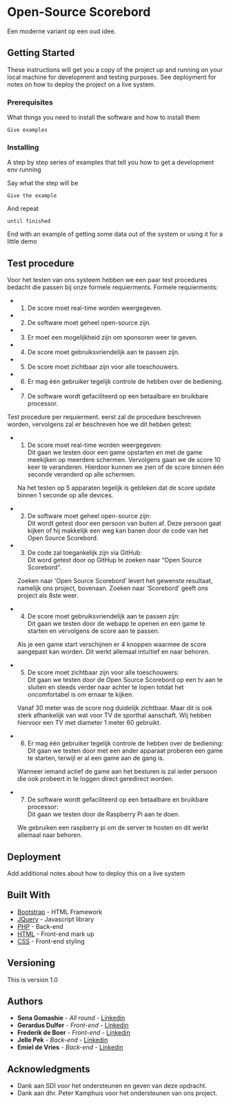 # Open-Source Scorebord
Een moderne variant op een oud idee.


## Getting Started

These instructions will get you a copy of the project up and running on your local machine for development and testing purposes. See deployment for notes on how to deploy the project on a live system.

### Prerequisites

What things you need to install the software and how to install them

```
Give examples
```

### Installing

A step by step series of examples that tell you how to get a development env running

Say what the step will be

```
Give the example
```

And repeat

```
until finished
```

End with an example of getting some data out of the system or using it for a little demo

## Test procedure

Voor het testen van ons systeem hebben we een paar test procedures bedacht die passen bij onze formele requierments.
Formele requierments:
* 1. De score moet real-time worden weergegeven.
* 2. De software moet geheel open-source zijn.
* 3. Er moet een mogelijkheid zijn om sponsoren weer te geven.
* 4. De score moet gebruiksvriendelijk aan te passen zijn.
* 5. De score moet zichtbaar zijn voor alle toeschouwers.
* 6. Er mag één gebruiker tegelijk controle de hebben over de bediening.
* 7. De software wordt gefaciliteerd op een betaalbare en bruikbare processor.

Test procedure per requierment.
eerst zal de procedure beschreven worden, vervolgens zal er beschreven hoe we dit hebben getest:
* 1. De score moet real-time worden weergegeven:  
    Dit gaan we testen door een game opstarten en met de game meekijken op meerdere schermen. Vervolgens gaan we de score 10 keer te veranderen. Hierdoor kunnen we zien of de score binnen één seconde veranderd op alle schermen.  

    Na het testen op 5 apparaten tegelijk is gebleken dat de score update binnen 1 seconde op alle devices.

* 2. De software moet geheel open-source zijn:  
    Dit wordt getest door een persoon van buiten af. Deze persoon gaat kijken of hij makkelijk een weg kan banen door de code van het Open Source Scorebord.  


* 3. De code zal toegankelijk zijn via GitHub:  
    Dit word getest door op GitHup te zoeken naar “Open Source Scorebord”.  

    Zoeken naar ‘Open Source Scorebord’ levert het gewenste resultaat, namelijk ons project, bovenaan. Zoeken naar ‘Scorebord’ geeft ons project als 8ste weer.

* 4. De score moet gebruiksvriendelijk aan te passen zijn:  
    Dit gaan we testen door de webapp te openen en een game te starten en vervolgens de score aan te passen.  

    Als je een game start verschijnen er 4 knoppen waarmee de score aangepast kan worden. Dit werkt allemaal intuïtief en naar behoren.

* 5. De score moet zichtbaar zijn voor alle toeschouwers:  
    Dit gaan we testen door de Open Source Scorebord op een tv aan te sluiten en steeds verder naar achter te lopen totdat het oncomfortabel is om ernaar te kijken.  

    Vanaf 30 meter was de score nog duidelijk zichtbaar. Maar dit is ook sterk afhankelijk van wat voor TV de sporthal aanschaft. Wij hebben hiervoor een TV met diameter 1 meter 60 gebruikt.

* 6. Er mag één gebruiker tegelijk controle de hebben over de bediening:  
    Dit gaan we testen door met een ander apparaat proberen een game te starten, terwijl er al een game aan de gang is.  

    Wanneer iemand actief de game aan het besturen is zal ieder persoon die ook probeert in te loggen direct geredirect worden.

* 7. De software wordt gefaciliteerd op een betaalbare en bruikbare processor:  
    Dit gaan we testen door de Raspberry Pi aan te doen.  

    We gebruiken een raspberry pi om de server te hosten en dit werkt allemaal naar behoren.

## Deployment

Add additional notes about how to deploy this on a live system

## Built With

* [Bootstrap](https://getbootstrap.com/docs/4.1/getting-started/introduction/) - HTML Framework
* [JQuery](https://jquery.com/) - Javascript library
* [PHP](http://php.net/manual/en/migration70.new-features.php) - Back-end
* [HTML](https://www.w3schools.com/Html/) - Front-end mark up
* [CSS](https://www.w3schools.com/CSS/) - Front-end styling


## Versioning

This is version 1.0

## Authors

* **Sena Gomashie** - *All round* - [Linkedin](https://www.linkedin.com/in/sena-gomashie-14079a155/)
* **Gerardus Dulfer** - *Front-end* - [Linkedin]()
* **Frederik de Boer** - *Front-end* - [Linkedin](https://www.linkedin.com/in/frederik-boer-68688b158/)
* **Jelle Pek** - *Back-end* - [Linkedin](https://www.linkedin.com/in/jellepek/)
* **Emiel de Vries** - *Back-end* - [Linkedin](https://www.linkedin.com/in/emiel-de-vries-a519a6147/)

## Acknowledgments

* Dank aan SDI voor het ondersteunen en geven van deze opdracht.
* Dank aan dhr. Peter Kamphuis voor het ondersteunen van ons project.
